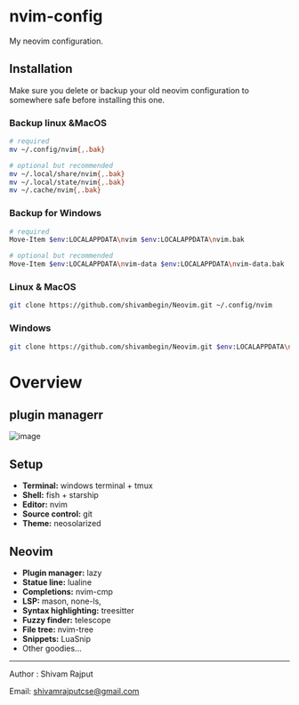 # nvim-config

My neovim configuration.

## Installation

Make sure you delete or backup your old neovim configuration to somewhere safe before installing this one.

### Backup linux &MacOS

```bash
# required
mv ~/.config/nvim{,.bak}

# optional but recommended
mv ~/.local/share/nvim{,.bak}
mv ~/.local/state/nvim{,.bak}
mv ~/.cache/nvim{,.bak}
```

### Backup for Windows

```bash
# required
Move-Item $env:LOCALAPPDATA\nvim $env:LOCALAPPDATA\nvim.bak

# optional but recommended
Move-Item $env:LOCALAPPDATA\nvim-data $env:LOCALAPPDATA\nvim-data.bak
```

### Linux & MacOS

```bash
git clone https://github.com/shivambegin/Neovim.git ~/.config/nvim
```

### Windows

```bash
git clone https://github.com/shivambegin/Neovim.git $env:LOCALAPPDATA\nvim
```
# Overview

## plugin managerr

![image]("")


## Setup

- **Terminal:** windows terminal + tmux
- **Shell:** fish + starship
- **Editor:** nvim
- **Source control:** git
- **Theme:** neosolarized

## Neovim

- **Plugin manager:** lazy
- **Statue line:** lualine
- **Completions:** nvim-cmp
- **LSP:** mason, none-ls,
- **Syntax highlighting:** treesitter
- **Fuzzy finder:** telescope
- **File tree:** nvim-tree
- **Snippets:** LuaSnip
- Other goodies...

---

Author : Shivam Rajput

Email: shivamrajputcse@gmail.com
